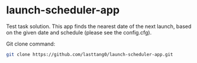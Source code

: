 # launch-scheduler-app
Test task solution. This app finds the nearest date of the next launch, based on the given date and schedule (please see the config.cfg).

Git clone command:

```bash
git clone https://github.com/lasttang0/launch-scheduler-app.git
```

